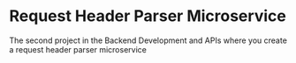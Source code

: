 # Request Header Parser Microservice

The second project in the Backend Development and APIs where you create a request header parser microservice


